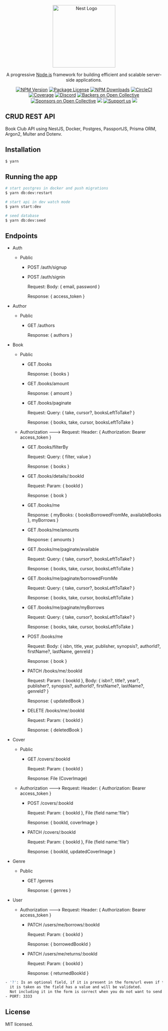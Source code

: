 <p align="center">
  <a href="http://nestjs.com/" target="blank"><img src="https://nestjs.com/img/logo-small.svg" width="200" alt="Nest Logo" /></a>
</p>

[circleci-image]: https://img.shields.io/circleci/build/github/nestjs/nest/master?token=abc123def456
[circleci-url]: https://circleci.com/gh/nestjs/nest

  <p align="center">A progressive <a href="http://nodejs.org" target="_blank">Node.js</a> framework for building efficient and scalable server-side applications.</p>
    <p align="center">
<a href="https://www.npmjs.com/~nestjscore" target="_blank"><img src="https://img.shields.io/npm/v/@nestjs/core.svg" alt="NPM Version" /></a>
<a href="https://www.npmjs.com/~nestjscore" target="_blank"><img src="https://img.shields.io/npm/l/@nestjs/core.svg" alt="Package License" /></a>
<a href="https://www.npmjs.com/~nestjscore" target="_blank"><img src="https://img.shields.io/npm/dm/@nestjs/common.svg" alt="NPM Downloads" /></a>
<a href="https://circleci.com/gh/nestjs/nest" target="_blank"><img src="https://img.shields.io/circleci/build/github/nestjs/nest/master" alt="CircleCI" /></a>
<a href="https://coveralls.io/github/nestjs/nest?branch=master" target="_blank"><img src="https://coveralls.io/repos/github/nestjs/nest/badge.svg?branch=master#9" alt="Coverage" /></a>
<a href="https://discord.gg/G7Qnnhy" target="_blank"><img src="https://img.shields.io/badge/discord-online-brightgreen.svg" alt="Discord"/></a>
<a href="https://opencollective.com/nest#backer" target="_blank"><img src="https://opencollective.com/nest/backers/badge.svg" alt="Backers on Open Collective" /></a>
<a href="https://opencollective.com/nest#sponsor" target="_blank"><img src="https://opencollective.com/nest/sponsors/badge.svg" alt="Sponsors on Open Collective" /></a>
  <a href="https://paypal.me/kamilmysliwiec" target="_blank"><img src="https://img.shields.io/badge/Donate-PayPal-ff3f59.svg"/></a>
    <a href="https://opencollective.com/nest#sponsor"  target="_blank"><img src="https://img.shields.io/badge/Support%20us-Open%20Collective-41B883.svg" alt="Support us"></a>
  <a href="https://twitter.com/nestframework" target="_blank"><img src="https://img.shields.io/twitter/follow/nestframework.svg?style=social&label=Follow"></a>
</p>
  <!--[![Backers on Open Collective](https://opencollective.com/nest/backers/badge.svg)](https://opencollective.com/nest#backer)
  [![Sponsors on Open Collective](https://opencollective.com/nest/sponsors/badge.svg)](https://opencollective.com/nest#sponsor)-->

## CRUD REST API

Book Club API using NestJS, Docker, Postgres, PassportJS, Prisma ORM, Argon2, Multer and Dotenv.

## Installation

```bash
$ yarn
```

## Running the app

```bash
# start postgres in docker and push migrations
$ yarn db:dev:restart

# start api in dev watch mode
$ yarn start:dev

# seed database
$ yarn db:dev:seed
```

## Endpoints

- Auth

  - Public
  
    - POST /auth/signup

    - POST /auth/signin
    
      Request: Body: { email, password }
      
      Response: { access_token }

- Author

  - Public
  
    - GET /authors
    
      Response: { authors }

- Book

  - Public
  
    - GET /books
    
      Response: { books }

    - GET /books/amount 
    
      Response: { amount }

    - GET /books/paginate
    
      Request: Query: { take, cursor?, booksLeftToTake? }
      
      Response: { books, take, cursor, booksLeftToTake }

  - Authorization ---> Request: Header: { Authorization: Bearer access_token }

    - GET /books/filterBy
    
      Request: Query: { filter, value }
      
      Response: { books }

    - GET /books/details/:bookId
    
      Request: Param: { bookId }
      
      Response: { book }

    - GET /books/me
    
      Response: { myBooks: { booksBorrowedFromMe, availableBooks }, myBorrows }

    - GET /books/me/amounts
    
      Response: { amounts }

    - GET /books/me/paginate/available
    
      Request: Query: { take, cursor?, booksLeftToTake? }
      
      Response: { books, take, cursor, booksLeftToTake }

    - GET /books/me/paginate/borrowedFromMe
    
      Request: Query: { take, cursor?, booksLeftToTake? }
      
      Response: { books, take, cursor, booksLeftToTake }

    - GET /books/me/paginate/myBorrows
    
      Request: Query: { take, cursor?, booksLeftToTake? }
      
      Response: { books, take, cursor, booksLeftToTake }

    - POST /books/me
    
      Request: Body: { isbn, title, year, publisher, synopsis?, authorId?, firstName?, lastName, genreId }
      
      Response: { book }

    - PATCH /books/me/:bookId
    
      Request: Param: { bookId }, Body: { isbn?, title?, year?, publisher?, synopsis?, authorId?, firstName?, lastName?, genreId? }
      
      Response: { updatedBook }

    - DELETE /books/me/:bookId
    
      Request: Param: { bookId }
      
      Response: { deletedBook }

- Cover

  - Public

    - GET /covers/:bookId
    
      Request: Param: { bookId }
      
      Response: File (CoverImage)

  - Authorization ---> Request: Header: { Authorization: Bearer access_token }

    - POST /covers/:bookId
    
      Request: Param: { bookId }, File (field name:'file')
      
      Response: { bookId, coverImage }

    - PATCH /covers/:bookId
    
      Request: Param: { bookId }, File (field name:'file')
      
      Response: { bookId, updatedCoverImage }

- Genre

  - Public

    - GET /genres
    
      Response: { genres }

- User

  - Authorization ---> Request: Header: { Authorization: Bearer access_token }

    - PATCH /users/me/borrows/:bookId
    
      Request: Param: { bookId }
      
      Response: { borrowedBookId }

    - PATCH /users/me/returns/:bookId
    
      Request: Param: { bookId }
      
      Response: { returnedBookId }

```bash
- '?': Is an optional field, if it is present in the form/url even if the value is null or '' 
  it is taken as the field has a value and will be validated.
  Not including it in the form is correct when you do not want to send the data
- PORT: 3333
```

## License

MIT licensed.
